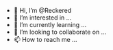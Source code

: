 - 👋 Hi, I’m @Reckered
- 👀 I’m interested in ...
- 🌱 I’m currently learning ...
- 💞️ I’m looking to collaborate on ...
- 📫 How to reach me ...

<!---
Reckered/Reckered is a ✨ special ✨ repository because its `README.md` (this file) appears on your GitHub profile.
You can click the Preview link to take a look at your changes.
--->
